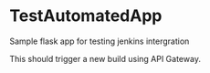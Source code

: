 # TestAutomatedApp

Sample flask app for testing jenkins intergration

This should trigger a new build using API Gateway.
